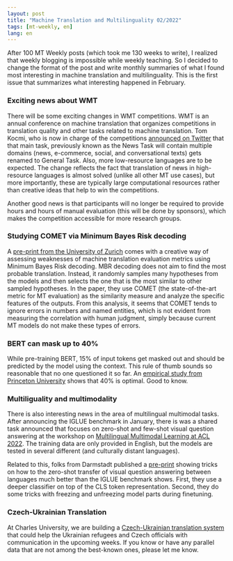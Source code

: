 ```yaml
---
layout: post
title: "Machine Translation and Multilinguality 02/2022"
tags: [mt-weekly, en]
lang: en
---
```


After 100 MT Weekly posts (which took me 130 weeks to write), I realized that
weekly blogging is impossible while weekly teaching. So I decided to change the
format of the post and write monthly summaries of what I found most interesting
in machine translation and multilinguality. This is the first issue that
summarizes what interesting happened in February.

### Exciting news about WMT

There will be some exciting changes in WMT competitions. WMT is an annual
conference on machine translation that organizes competitions in translation
quality and other tasks related to machine translation. Tom Kocmi, who is now
in charge of the competitions [announced on
Twitter](https://twitter.com/KocmiTom/status/1491835342063812609) that that
main task, previously known as the News Task will contain multiple domains
(news, e-commerce, social, and conversational texts) gets renamed to General
Task.  Also, more low-resource languages are to be expected. The change
reflects the fact that translation of news in high-resource languages is almost
solved (unlike all other MT use cases), but more importantly, these are
typically large computational resources rather than creative ideas that help to
win the competitions.

Another good news is that participants will no longer be required to provide
hours and hours of manual evaluation (this will be done by sponsors), which
makes the competition accessible for more research groups.

### Studying COMET via Minimum Bayes Risk decoding

A [pre-print from the University of
Zurich](https://arxiv.org/pdf/2202.05148.pdf) comes with a creative way of
assessing weaknesses of machine translation evaluation metrics using Minimum
Bayes Risk decoding. MBR decoding does not aim to find the most probable
translation.  Instead, it randomly samples many hypotheses from the models and
then selects the one that is the most similar to other sampled hypotheses. In
the paper, they use COMET (the state-of-the-art metric for MT evaluation) as
the similarity measure and analyze the specific features of the outputs. From
this analysis, it seems that COMET tends to ignore errors in numbers and named
entities, which is not evident from measuring the correlation with human
judgment, simply because current MT models do not make these types of errors.

### BERT can mask up to 40%

While pre-training BERT, 15% of input tokens get masked out and should be
predicted by the model using the context. This rule of thumb sounds so
reasonable that no one questioned it so far. An [empirical study from Princeton
University](https://arxiv.org/pdf/2202.08005.pdf) shows that 40% is optimal.
Good to know.

### Multiliguality and multimodality

There is also interesting news in the area of multilingual multimodal tasks.
After announcing the IGLUE benchmark in January, there is was a shared task
announced that focuses on zero-shot and few-shot visual question answering at
the workshop on [Multilingual Multimodal Learning at ACL
2022](https://mml-workshop.github.io/shared_task.html). The training data are
only provided in English, but the models are tested in several different (and
culturally distant languages).

Related to this, folks from Darmstadt published a
[pre-print](https://arxiv.org/abs/2202.07630) showing tricks on how to the
zero-shot transfer of visual question answering between languages much better
than the IGLUE benchmark shows. First, they use a deeper classifier on top of
the CLS token representation. Second, they do some tricks with freezing and
unfreezing model parts during finetuning.

### Czech-Ukrainian Translation

At Charles University, we are building a [Czech-Ukrainian translation
system](https://ufal.mff.cuni.cz/ufal-ukraine) that could help the Ukrainian
refugees and Czech officials with communication in the upcoming weeks. If you
know or have any parallel data that are not among the best-known ones, please
let me know.
